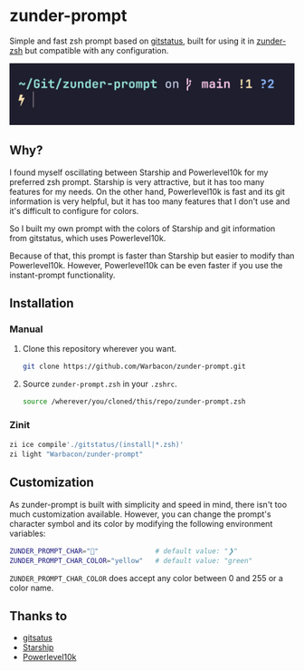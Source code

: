 # zunder-prompt

Simple and fast zsh prompt based on [gitstatus](https://github.com/romkatv/gitstatus),
built for using it in [zunder-zsh](https://github.com/Warbacon/zunder-prompt)
but compatible with any configuration.

![preview](./assets/preview.webp)

## Why?

I found myself oscillating between Starship and Powerlevel10k for
my preferred zsh prompt. Starship is very attractive, but it has
too many features for my needs. On the other hand, Powerlevel10k is fast
and its git information is very helpful, but it has too many features
that I don't use and it's difficult to configure for colors.

So I built my own prompt with the colors of Starship and git information from gitstatus,
which uses Powerlevel10k.

Because of that, this prompt is faster than Starship but easier to modify than Powerlevel10k.
However, Powerlevel10k can be even faster if you use the instant-prompt functionality.

## Installation

### Manual

1. Clone this repository wherever you want.

    ```sh
    git clone https://github.com/Warbacon/zunder-prompt.git
    ```

2. Source `zunder-prompt.zsh` in your `.zshrc`.

    ```sh
    source /wherever/you/cloned/this/repo/zunder-prompt.zsh
    ```

### Zinit

```sh
zi ice compile'./gitstatus/(install|*.zsh)'
zi light "Warbacon/zunder-prompt"
```

## Customization

As zunder-prompt is built with simplicity and speed in mind, there isn't too
much customization available. However, you can change the prompt's character
symbol and its color by modifying the following environment variables:

```sh
ZUNDER_PROMPT_CHAR=""              # default value: "❯"
ZUNDER_PROMPT_CHAR_COLOR="yellow"   # default value: "green"
```

`ZUNDER_PROMPT_CHAR_COLOR` does accept any color between 0 and 255
or a color name.

## Thanks to

- [gitsatus](https://github.com/romkatv/gitstatus)
- [Starship](https://starship.rs)
- [Powerlevel10k](https://github.com/romkatv/powerlevel10k)
